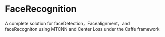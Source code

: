 # FaceRecognition
A complete solution for faceDetection，Facealignment，and faceRecogniton using MTCNN and Center Loss under the Caffe framework
